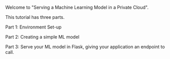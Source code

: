 Welcome to "Serving a Machine Learning Model in a Private Cloud".

This tutorial has three parts.

Part 1:
Environment Set-up

Part 2:
Creating a simple ML model

Part 3:
Serve your ML model in Flask, giving your application an endpoint to call.
